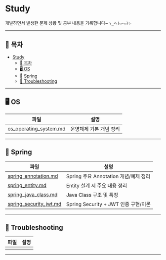 # Study

개발하면서 발생한 문제 상황 및 공부 내용을 기록합니다~  `\_へ(▭-▭)✨`

---
## 📑 목차

- [Study](#study)
  - [📑 목차](#-목차)
  - [🖥️ OS](#️-os)
  - [🌱 Spring](#-spring)
  - [🐞 Troubleshooting](#-troubleshooting)

---

## 🖥️ OS

| 파일 | 설명 |
| --- | --- |
| [os_operating_system.md](OS/os_operating_system.md) | 운영체제 기본 개념 정리 |

---

## 🌱 Spring

| 파일 | 설명 |
| --- | --- |
| [spring_annotation.md](Spring/spring_annotation.md) | Spring 주요 Annotation 개념/예제 정리 |
| [spring_entity.md](Spring/spring_entity.md) | Entity 설계 시 주요 내용 정리 |
| [spring_java_class.md](Spring/spring_java_class.md) | Java Class 구조 및 특징 |
| [spring_security_jwt.md](Spring/spring_security_jwt.md) | Spring Security + JWT 인증 구현/이론 |

---

## 🐞 Troubleshooting

| 파일 | 설명 |
| --- | --- |
| | |

---


